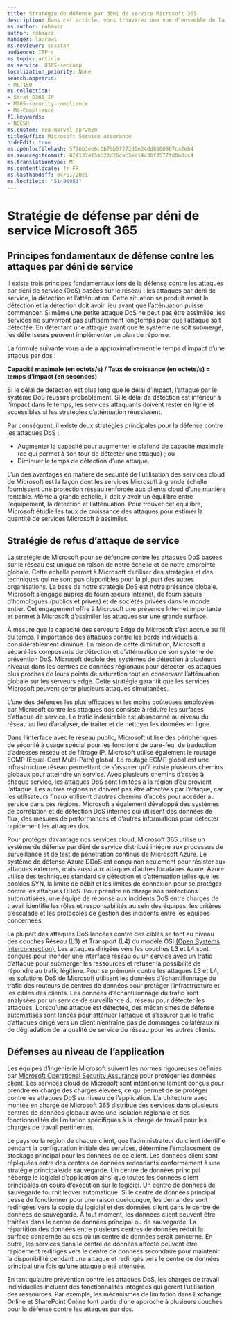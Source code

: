 ```yaml
---
title: Stratégie de défense par déni de service Microsoft 365
description: Dans cet article, vous trouverez une vue d’ensemble de la stratégie de défense Microsoft pour les attaques par déni de service (DoS).
ms.author: robmazz
author: robmazz
manager: laurawi
ms.reviewer: sosstah
audience: ITPro
ms.topic: article
ms.service: O365-seccomp
localization_priority: None
search.appverid:
- MET150
ms.collection:
- Strat_O365_IP
- M365-security-compliance
- MS-Compliance
f1.keywords:
- NOCSH
ms.custom: seo-marvel-apr2020
titleSuffix: Microsoft Service Assurance
hideEdit: true
ms.openlocfilehash: 5776b3eb6c0b79b5f272d6e24dd8680967ca2eb4
ms.sourcegitcommit: 024137a15ab23d26cac5ec14c36f3577fd8a0cc4
ms.translationtype: MT
ms.contentlocale: fr-FR
ms.lasthandoff: 04/01/2021
ms.locfileid: "51496953"
---
```

# <a name="microsoft-365-denial-of-service-defense-strategy"></a>Stratégie de défense par déni de service Microsoft 365

## <a name="core-principles-of-defense-against-denial-of-service-attacks"></a>Principes fondamentaux de défense contre les attaques par déni de service

Il existe trois principes fondamentaux lors de la défense contre les attaques par déni de service (DoS) basées sur le réseau : les attaques par déni de service, la détection et l’atténuation. Cette situation se produit avant la détection et la détection doit avoir lieu avant que l’atténuation puisse commencer. Si même une petite attaque DoS ne peut pas être assimilée, les services ne survivront pas suffisamment longtemps pour que l’attaque soit détectée. En détectant une attaque avant que le système ne soit submergé, les défenseurs peuvent implémenter un plan de réponse.

La formule suivante vous aide à approximativement le temps d’impact d’une attaque par dos :

  **Capacité maximale (en octets/s) / Taux de croissance (en octets/s) = temps d’impact (en secondes)**

Si le délai de détection est plus long que le délai d’impact, l’attaque par le système DoS réussira probablement. Si le délai de détection est inférieur à l’impact dans le temps, les services attaquants doivent rester en ligne et accessibles si les stratégies d’atténuation réussissent.

Par conséquent, il existe deux stratégies principales pour la défense contre les attaques DoS :

- Augmenter la capacité pour augmenter le plafond de capacité maximale (ce qui permet à son tour de détecter une attaque) ; ou
- Diminuer le temps de détection d’une attaque.

L’un des avantages en matière de sécurité de l’utilisation des services cloud de Microsoft est la façon dont les services Microsoft à grande échelle fournissent une protection réseau renforcée aux clients cloud d’une manière rentable. Même à grande échelle, il doit y avoir un équilibre entre l’équipement, la détection et l’atténuation. Pour trouver cet équilibre, Microsoft étudie les taux de croissance des attaques pour estimer la quantité de services Microsoft à assimiler.

## <a name="denial-of-service-defense-strategy"></a>Stratégie de refus d’attaque de service

La stratégie de Microsoft pour se défendre contre les attaques DoS basées sur le réseau est unique en raison de notre échelle et de notre empreinte globale. Cette échelle permet à Microsoft d’utiliser des stratégies et des techniques qui ne sont pas disponibles pour la plupart des autres organisations. La base de notre stratégie DoS est notre présence globale. Microsoft s’engage auprès de fournisseurs Internet, de fournisseurs d’homologues (publics et privés) et de sociétés privées dans le monde entier. Cet engagement offre à Microsoft une présence Internet importante et permet à Microsoft d’assimiler les attaques sur une grande surface.

À mesure que la capacité des serveurs Edge de Microsoft s’est accrue au fil du temps, l’importance des attaques contre les bords individuels a considérablement diminué. En raison de cette diminution, Microsoft a séparé les composants de détection et d’atténuation de son système de prévention DoS. Microsoft déploie des systèmes de détection à plusieurs niveaux dans les centres de données régionaux pour détecter les attaques plus proches de leurs points de saturation tout en conservant l’atténuation globale sur les serveurs edge. Cette stratégie garantit que les services Microsoft peuvent gérer plusieurs attaques simultanées.

L’une des défenses les plus efficaces et les moins coûteuses employées par Microsoft contre les attaques dos consiste à réduire les surfaces d’attaque de service. Le trafic indésirable est abandonné au niveau du réseau au lieu d’analyser, de traiter et de nettoyer les données en ligne.

Dans l’interface avec le réseau public, Microsoft utilise des périphériques de sécurité à usage spécial pour les fonctions de pare-feu, de traduction d’adresses réseau et de filtrage IP. Microsoft utilise également le routage ECMP (Equal-Cost Multi-Path) global. Le routage ECMP global est une infrastructure réseau permettant de s’assurer qu’il existe plusieurs chemins globaux pour atteindre un service. Avec plusieurs chemins d’accès à chaque service, les attaques DoS sont limitées à la région d’où provient l’attaque. Les autres régions ne doivent pas être affectées par l’attaque, car les utilisateurs finaux utilisent d’autres chemins d’accès pour accéder au service dans ces régions. Microsoft a également développé des systèmes de corrélation et de détection DoS internes qui utilisent des données de flux, des mesures de performances et d’autres informations pour détecter rapidement les attaques dos.

Pour protéger davantage nos services cloud, Microsoft 365 utilise un système de défense par déni de service distribué intégré aux processus de surveillance et de test de pénétration continus de Microsoft Azure. Le système de défense Azure DDoS est conçu non seulement pour résister aux attaques externes, mais aussi aux attaques d’autres locataires Azure. Azure utilise des techniques standard de détection et d’atténuation telles que les cookies SYN, la limite de débit et les limites de connexion pour se protéger contre les attaques DDoS. Pour prendre en charge nos protections automatisées, une équipe de réponse aux incidents DoS entre charges de travail identifie les rôles et responsabilités au sein des équipes, les critères d’escalade et les protocoles de gestion des incidents entre les équipes concernées.

La plupart des attaques DoS lancées contre des cibles se font au niveau des couches Réseau (L3) et Transport (L4) du modèle OSI [(Open Systems Interconnection).](/windows-hardware/drivers/network/windows-network-architecture-and-the-osi-model) Les attaques dirigées vers les couches L3 et L4 sont conçues pour inonder une interface réseau ou un service avec un trafic d’attaque pour submerger les ressources et refuser la possibilité de répondre au trafic légitime. Pour se prémunir contre les attaques L3 et L4, les solutions DoS de Microsoft utilisent les données d’échantillonnage du trafic des routeurs de centres de données pour protéger l’infrastructure et les cibles des clients. Les données d’échantillonnage du trafic sont analysées par un service de surveillance du réseau pour détecter les attaques. Lorsqu’une attaque est détectée, des mécanismes de défense automatisés sont lancés pour atténuer l’attaque et s’assurer que le trafic d’attaques dirigé vers un client n’entraîne pas de dommages collatéraux ni de dégradation de la qualité de service du réseau pour les autres clients.

## <a name="application-level-defenses"></a>Défenses au niveau de l’application

Les équipes d’ingénierie Microsoft suivent les normes rigoureuses définies par [Microsoft Operational Security Assurance](https://www.microsoft.com/SDL/OperationalSecurityAssurance) pour protéger les données client. Les services cloud de Microsoft sont intentionnellement conçus pour prendre en charge des charges élevées, ce qui permet de se protéger contre les attaques DoS au niveau de l’application. L’architecture avec montée en charge de Microsoft 365 distribue des services dans plusieurs centres de données globaux avec une isolation régionale et des fonctionnalités de limitation spécifiques à la charge de travail pour les charges de travail pertinentes.

Le pays ou la région de chaque client, que l’administrateur du client identifie pendant la configuration initiale des services, détermine l’emplacement de stockage principal pour les données de ce client. Les données client sont répliquées entre des centres de données redondants conformément à une stratégie principale/de sauvegarde. Un centre de données principal héberge le logiciel d’application ainsi que toutes les données client principales en cours d’exécution sur le logiciel. Un centre de données de sauvegarde fournit leover automatique. Si le centre de données principal cesse de fonctionner pour une raison quelconque, les demandes sont redirigées vers la copie du logiciel et des données client dans le centre de données de sauvegarde. À tout moment, les données client peuvent être traitées dans le centre de données principal ou de sauvegarde. La répartition des données entre plusieurs centres de données réduit la surface concernée au cas où un centre de données serait concerné. En outre, les services dans le centre de données affecté peuvent être rapidement redirigés vers le centre de données secondaire pour maintenir la disponibilité pendant une attaque et redirigés vers le centre de données principal une fois qu’une attaque a été atténuée.

En tant qu’autre prévention contre les attaques DoS, les charges de travail individuelles incluent des fonctionnalités intégrées qui gèrent l’utilisation des ressources. Par exemple, les mécanismes de limitation dans Exchange Online et SharePoint Online font partie d’une approche à plusieurs couches pour la défense contre les attaques par dos.
